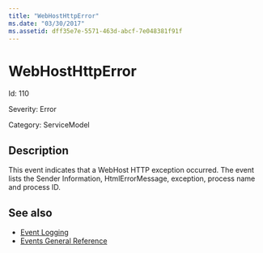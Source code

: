 ```yaml
---
title: "WebHostHttpError"
ms.date: "03/30/2017"
ms.assetid: dff35e7e-5571-463d-abcf-7e048381f91f
---
```

# WebHostHttpError
Id: 110  
  
 Severity: Error  
  
 Category: ServiceModel  
  
## Description  
 This event indicates that a WebHost HTTP exception occurred. The event lists the Sender Information, HtmlErrorMessage, exception, process name and process ID.  
  
## See also

- [Event Logging](index.md)
- [Events General Reference](events-general-reference.md)
